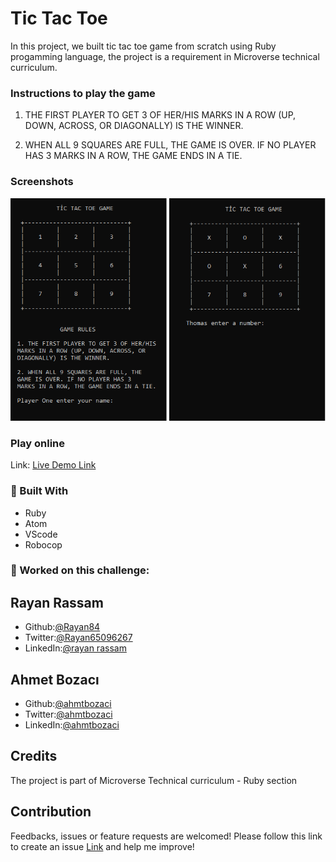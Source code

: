 # Tic Tac Toe

In this project, we built tic tac toe game from scratch using Ruby progamming language, the project is a requirement in Microverse technical curriculum.

### Instructions to play the game

  1. THE FIRST PLAYER TO GET 3 OF HER/HIS
  MARKS IN A ROW (UP, DOWN, ACROSS, OR
  DIAGONALLY) IS THE WINNER.

  2. WHEN ALL 9 SQUARES ARE FULL, THE
  GAME IS OVER. IF NO PLAYER HAS 3
  MARKS IN A ROW, THE GAME ENDS IN A TIE.
  
  

### Screenshots
<img src='./screenshot.png'>

### Play online
Link: [Live Demo Link](https://repl.it/@Rayan84/tic-tac-toe#.replit)

### :hammer: Built With

* Ruby
* Atom
* VScode
* Robocop

###  :bust_in_silhouette: Worked on this challenge:
## Rayan Rassam
* Github:[@Rayan84](https://github.com/Rayan84)
* Twitter:[@Rayan65096267](https://twitter.com/Rayan65096267)
* LinkedIn:[@rayan rassam](https://www.linkedin.com/in/rayan-rassam-18a0a426/)


## Ahmet Bozacı
* Github:[@ahmtbozaci](https://github.com/ahmetbozaci)
* Twitter:[@ahmtbozaci](https://twitter.com/ahmtbozaci)
* LinkedIn:[@ahmtbozaci](https://www.linkedin.com/in/ahmetbozaci/)

## Credits
The project is part of Microverse Technical curriculum - Ruby section

## Contribution
Feedbacks, issues or feature requests are welcomed!
Please follow this link to create an issue [Link](https://github.com/ahmetbozaci/tic-tac-toe/issues) and help me improve!
